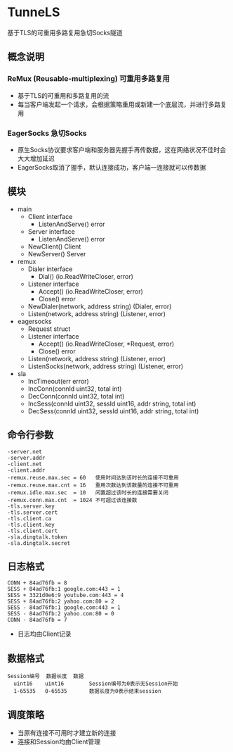 # TunneLS
基于TLS的可重用多路复用急切Socks隧道

## 概念说明

### ReMux (Reusable-multiplexing) 可重用多路复用
* 基于TLS的可重用和多路复用的流
* 每当客户端发起一个请求，会根据策略重用或新建一个底层流，并进行多路复用

### EagerSocks 急切Socks
* 原生Socks协议要求客户端和服务器先握手再传数据，这在网络状况不佳时会大大增加延迟
* EagerSocks取消了握手，默认连接成功，客户端一连接就可以传数据

## 模块
* main
    * Client interface
        * ListenAndServe() error
    * Server interface
        * ListenAndServe() error
    * NewClient() Client
    * NewServer() Server
* remux
    * Dialer interface
        * Dial() (io.ReadWriteCloser, error)
    * Listener interface
        * Accept() (io.ReadWriteCloser, error)
        * Close() error
    * NewDialer(network, address string) (Dialer, error)
    * Listen(network, address string) (Listener, error)
* eagersocks
    * Request struct
    * Listener interface
        * Accept() (io.ReadWriteCloser, *Request, error)
        * Close() error
    * Listen(network, address string) (Listener, error)
    * ListenSocks(network, address string) (Listener, error)
* sla
    * IncTimeout(err error)
    * IncConn(connId uint32, total int)
    * DecConn(connId uint32, total int)
    * IncSess(connId uint32, sessId uint16, addr string, total int)
    * DecSess(connId uint32, sessId uint16, addr string, total int)

## 命令行参数
```
-server.net
-server.addr
-client.net
-client.addr
-remux.reuse.max.sec = 60   使用时间达到该时长的连接不可重用
-remux.reuse.max.cnt = 16   重用次数达到该数量的连接不可重用
-remux.idle.max.sec  = 10   闲置超过该时长的连接需要关闭
-remux.conn.max.cnt  = 1024 不可超过该连接数
-tls.server.key
-tls.server.cert
-tls.client.ca
-tls.client.key
-tls.client.cert
-sla.dingtalk.token
-sla.dingtalk.secret
```

## 日志格式
```
CONN + 84ad76fb = 8
SESS + 84ad76fb:1 google.com:443 = 1
SESS + 3321d0e6:9 youtube.com:443 = 4
SESS + 84ad76fb:2 yahoo.com:80 = 2
SESS - 84ad76fb:1 google.com:443 = 1
SESS - 84ad76fb:2 yahoo.com:80 = 0
CONN - 84ad76fb = 7
```
* 日志均由Client记录

## 数据格式
```
Session编号  数据长度  数据
  uint16    uint16        Session编号为0表示无Session开始
  1-65535   0-65535       数据长度为0表示结束session
```

## 调度策略
* 当原有连接不可用时才建立新的连接
* 连接和Session均由Client管理

